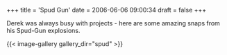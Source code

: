 +++
title = 'Spud Gun'
date = 2006-06-06 09:00:34
draft = false
+++

Derek was always busy with projects - here are some amazing snaps from his Spud-Gun explosions.

{{< image-gallery gallery_dir="spud" >}}
